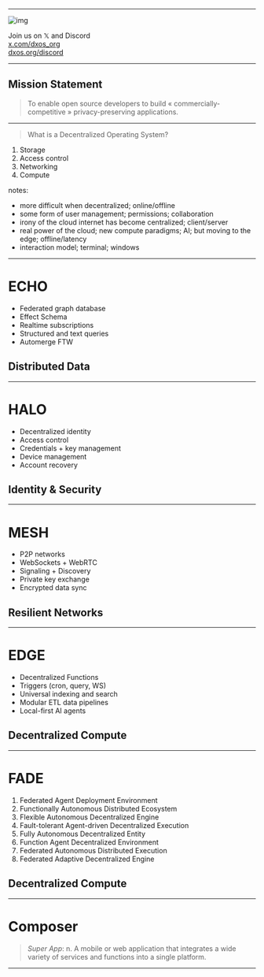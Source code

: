 <!--
.slide: data-background-video="https://dxos.network/DXOS.mp4" data-background-video-loop="true"
-->


---
<!-- 
.slide: data-background="#151515"
-->

![img](https://dxos.org/images/logo/dxos-logotype-white.svg)

Join us on 𝕏 and Discord <!-- .element: class="!text-center" -->
<br>
[x.com/dxos_org](https://x.com/dxos_org)
<br>
[dxos.org/discord](https://dxos.org/discord)

---
<!-- 
.slide: data-background="#151515"
-->

## Mission Statement
<!-- .element: class="!text-center !p-0" -->

> To enable open source developers to build «&nbsp;commercially-competitive&nbsp;» privacy-preserving applications.

---
<!-- 
.slide: data-background="#151515"
-->

> What is a Decentralized Operating System?

1. Storage
2. Access control
3. Networking
4. Compute

notes:
- more difficult when decentralized; online/offline
- some form of user management; permissions; collaboration
- irony of the cloud internet has become centralized; client/server
- real power of the cloud; new compute paradigms; AI; but moving to the edge; offline/latency
- interaction model; terminal; windows

---
<!-- 
ECHO
.slide: data-background="#96254F" data-background-opacity="0.5" data-background-image="https://dxos.network/bg-echo.svg" data-background-position="100% 50%"
-->

# ECHO

- Federated graph database
- Effect Schema
- Realtime subscriptions
- Structured and text queries
- Automerge FTW

## Distributed Data

---
<!-- 
HALO
.slide: data-background="#D95B3C" data-background-opacity="0.5" data-background-image="https://dxos.network/bg-halo.svg" data-background-position="100% 50%"
-->

# HALO

- Decentralized identity
- Access control
- Credentials + key management
- Device management
- Account recovery

## Identity & Security

---
<!-- 
MESH
.slide: data-background="#3A2862" data-background-opacity="0.5" data-background-image="https://dxos.network/bg-mesh.svg" data-background-position="100% 50%"
-->

# MESH

- P2P networks
- WebSockets + WebRTC
- Signaling + Discovery
- Private key exchange
- Encrypted data sync

## Resilient Networks

---
<!-- 
KUBE
.slide: data-background="#08754F" data-background-opacity="0.5" data-background-image="https://dxos.network/bg-kube.svg" data-background-position="100% 50%"
-->

# EDGE

- Decentralized Functions
- Triggers (cron, query, WS)
- Universal indexing and search
- Modular ETL data pipelines
- Local-first AI agents

## Decentralized Compute

---
<!--
.slide: data-visibility="hidden"
-->

# FADE

1. Federated Agent Deployment Environment
2. Functionally Autonomous Distributed Ecosystem
3. Flexible Autonomous Decentralized Engine
4. Fault-tolerant Agent-driven Decentralized Execution
5. Fully Autonomous Decentralized Entity
6. Function Agent Decentralized Environment
7. Federated Autonomous Distributed Execution
8. Federated Adaptive Decentralized Engine

## Decentralized Compute

---
<!-- 
.slide: data-background-transition="zoom" 
-->

# Composer 
<!-- .element: class="!text-center !p-0" -->

> *Super App*: n. A mobile or web application that integrates a wide variety of services and functions into a single platform.

---
<!--
.slide: data-background-video="https://dxos.network/DXOS.mp4"
-->
